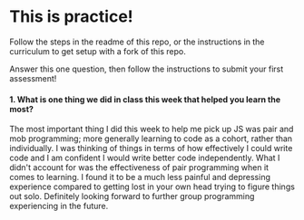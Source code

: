 # This is practice! 

Follow the steps in the readme of this repo, or the instructions in the curriculum to get setup with a fork of this repo.

Answer this one question, then follow the instructions to submit your first assessment!

#### 1. What is one thing we did in class this week that helped you learn the most?  

The most important thing I did this week to help me pick up JS was pair and mob programming; more generally learning to code as a cohort, rather than individually. I was thinking of things in terms of how effectively I could write code and I am confident I would write better code independently. What I didn't account for was the effectiveness of pair programming when it comes to learning. I found it to be a much less painful and depressing experience compared to getting lost in your own head trying to figure things out solo. Definitely looking forward to further group programming experiencing in the future.
